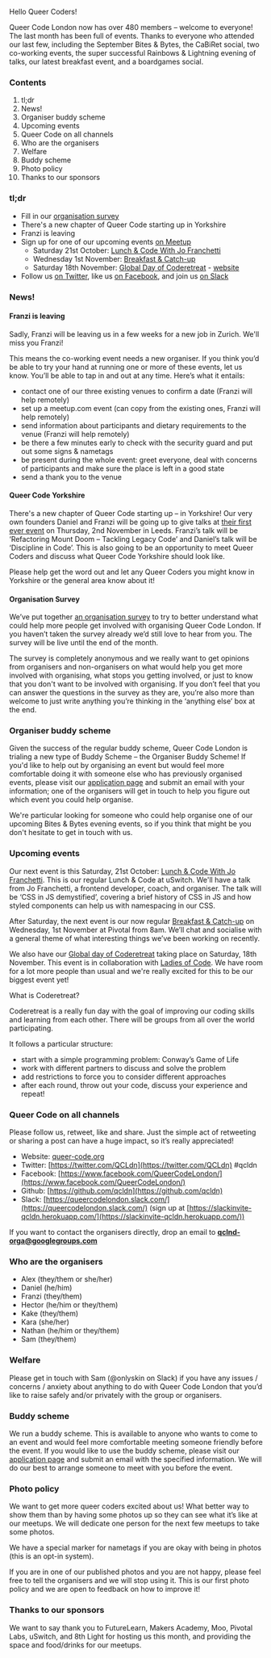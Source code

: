 Hello Queer Coders!

Queer Code London now has over 480 members – welcome to everyone! The last month has been full of events. Thanks to everyone who attended our last few, including the September Bites & Bytes, the CaBiRet social, two co-working events, the super successful Rainbows & Lightning evening of talks, our latest breakfast event, and a boardgames social.

### Contents
 1. tl;dr
 2. News!
 3. Organiser buddy scheme
 4. Upcoming events
 5. Queer Code on all channels
 6. Who are the organisers
 7. Welfare
 8. Buddy scheme
 9. Photo policy
 10. Thanks to our sponsors

### tl;dr
- Fill in our [organisation survey](https://docs.google.com/forms/d/e/1FAIpQLSe7gfVCpq817YOLYkVvUL7vaXOFw5kZnIa_NPOlUVqgxsslqg/viewform)
- There's a new chapter of Queer Code starting up in Yorkshire
- Franzi is leaving
- Sign up for one of our upcoming events [on Meetup](https://www.meetup.com/Queer-Code-London/)
    - Saturday 21st October: [Lunch & Code With Jo Franchetti](https://www.meetup.com/Queer-Code-London/events/241463339/)
    - Wednesday 1st November: [Breakfast & Catch-up](https://www.meetup.com/Queer-Code-London/events/244179707/)
    - Saturday 18th November: [Global Day of Coderetreat](https://www.meetup.com/Queer-Code-London/events/241760271/) - [website](http://queer-code.org/london/coderetreat2017/)
- Follow us [on Twitter](https://twitter.com/QCLdn), like us [on Facebook](https://www.facebook.com/QueerCodeLondon/), and join us [on Slack](https://slackinvite-qcldn.herokuapp.com/)

### News!

#### Franzi is leaving
Sadly, Franzi will be leaving us in a few weeks for a new job in Zurich. We'll miss you Franzi!

This means the co-working event needs a new organiser. If you think you’d be able to try your hand at running one or more of these events, let us know. You’ll be able to tap in and out at any time. Here’s what it entails:
- contact one of our three existing venues to confirm a date (Franzi will help remotely)
- set up a meetup.com event (can copy from the existing ones, Franzi will help remotely)
- send information about participants and dietary requirements to the venue (Franzi will help remotely)
- be there a few minutes early to check with the security guard and put out some signs & nametags
- be present during the whole event: greet everyone, deal with concerns of participants and make sure the place is left in a good state
- send a thank you to the venue

#### Queer Code Yorkshire

There's a new chapter of Queer Code starting up – in Yorkshire! Our very own founders Daniel and Franzi will be going up to give talks at [their first ever event](https://qcyorks-nov17.eventbrite.com) on Thursday, 2nd November in Leeds. Franzi’s talk will be ‘Refactoring Mount Doom – Tackling Legacy Code’ and Daniel’s talk will be ‘Discipline in Code’. This is also going to be an opportunity to meet Queer Coders and discuss what Queer Code Yorkshire should look like.

Please help get the word out and let any Queer Coders you might know in Yorkshire or the general area know about it!

#### Organisation Survey

We’ve put together [an organisation survey](https://docs.google.com/forms/d/e/1FAIpQLSe7gfVCpq817YOLYkVvUL7vaXOFw5kZnIa_NPOlUVqgxsslqg/viewform) to try to better understand what could help more people get involved with organising Queer Code London. If you haven’t taken the survey already we’d still love to hear from you. The survey will be live until the end of the month.

The survey is completely anonymous and we really want to get opinions from organisers and non-organisers on what would help you get more involved with organising, what stops you getting involved, or just to know that you don't want to be involved with organising. If you don’t feel that you can answer the questions in the survey as they are, you’re also more than welcome to just write anything you’re thinking in the ‘anything else’ box at the end.

### Organiser buddy scheme

Given the success of the regular buddy scheme, Queer Code London is trialing a new type of Buddy Scheme – the Organiser Buddy Scheme! If you'd like to help out by organising an event but
would feel more comfortable doing it with someone else who has previously organised events, please visit our [application page](https://github.com/qcldn/docs/blob/master/organiser_buddy.md)
and submit an email with your information; one of the organisers will get in touch to help you figure out which event you could help organise.

We're particular looking for someone who could help organise one of our upcoming Bites & Bytes evening events, so if you think that might be you don't hesitate to get in touch with us.

### Upcoming events

Our next event is this Saturday, 21st October: [Lunch & Code With Jo Franchetti](https://www.meetup.com/Queer-Code-London/events/241463339/). This is our regular Lunch & Code at uSwitch. We'll have a talk from Jo Franchetti, a frontend developer, coach, and organiser. The talk will be ‘CSS in JS demystified’, covering a brief history of CSS in JS and how styled components can help us with namespacing in our CSS.

After Saturday, the next event is our now regular [Breakfast & Catch-up](https://www.meetup.com/Queer-Code-London/events/244179707/) on Wednesday, 1st November at Pivotal from 8am. We’ll chat and socialise with a general theme of what interesting things we’ve been working on recently.

We also have our [Global day of Coderetreat](http://queer-code.org/london/coderetreat2017/) taking place on Saturday, 18th November. This event is in collaboration with [Ladies of Code](https://www.meetup.com/Ladies-of-Code-UK/). We have room for a lot more people than usual and we're really excited for this to be our biggest event yet!

What is Coderetreat?

Coderetreat is a really fun day with the goal of improving our coding skills and learning from each other. There will be groups from all over the world participating.

It follows a particular structure:
- start with a simple programming problem: Conway’s Game of Life
- work with different partners to discuss and solve the problem
- add restrictions to force you to consider different approaches
- after each round, throw out your code, discuss your experience and repeat!

### Queer Code on all channels

Please follow us, retweet, like and share. Just the simple act of retweeting or sharing a post can have a huge impact, so it’s really appreciated!

- Website: [queer-code.org](http://queer-code.org/)
- Twitter: [https://twitter.com/QCLdn](https://twitter.com/QCLdn) #qcldn
- Facebook: [https://www.facebook.com/QueerCodeLondon/](https://www.facebook.com/QueerCodeLondon/)
- Github: [https://github.com/qcldn](https://github.com/qcldn)
- Slack: [https://queercodelondon.slack.com/](https://queercodelondon.slack.com/) (sign up at [https://slackinvite-qcldn.herokuapp.com/](https://slackinvite-qcldn.herokuapp.com/))

If you want to contact the organisers directly, drop an email to **qclnd-orga@googlegroups.com**

### Who are the organisers

- Alex (they/them or she/her)
- Daniel (he/him)
- Franzi (they/them)
- Hector (he/him or they/them)
- Kake (they/them)
- Kara (she/her)
- Nathan (he/him or they/them)
- Sam (they/them)

### Welfare

Please get in touch with Sam (@onlyskin on Slack) if you have any issues / concerns / anxiety about anything to do with Queer Code London that you’d like to raise safely and/or privately with the group or organisers.

### Buddy scheme

We run a buddy scheme. This is available to anyone who wants to come to an event and would feel more comfortable meeting someone friendly before the event. If you would like to use the buddy scheme, please visit our [application page](https://github.com/qcldn/docs/blob/master/buddy.md) and submit an email with the specified information. We will do our best to arrange someone to meet with you before the event.

### Photo policy

We want to get more queer coders excited about us! What better way to show them than by having some photos up so they can see what it’s like at our meetups. We will dedicate one person for the next few meetups to take some photos.

We have a special marker for nametags if you are okay with being in photos (this is an opt-in system).

If you are in one of our published photos and you are not happy, please feel free to tell the organisers and we will stop using it. This is our first photo policy and we are open to feedback on how to improve it!

### Thanks to our sponsors

We want to say thank you to FutureLearn, Makers Academy, Moo, Pivotal Labs, uSwitch, and 8th Light for hosting us this month, and providing the space and food/drinks for our meetups.
